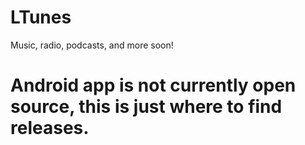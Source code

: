# LTunes
Music, radio, podcasts, and more soon!
# **Android app is not currently open source, this is just where to find releases.**
